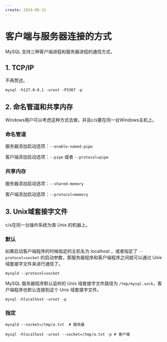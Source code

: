 ```yaml
---
create: 2024-08-31
---
```

# 客户端与服务器连接的方式

MySQL 支持三种客户端进程和服务器进程的通信方式。

## 1. TCP/IP

不再赘述。

```shell
mysql -h127.0.0.1 -uroot -P3307 -p
```

## 2. 命名管道和共享内存

Windows用户可以考虑这种方式去做，并且c/s要在同一台Windows主机上。

### 命名管道

服务器添加启动选项：`--enable-named-pipe`

客户端添加启动选项：`--pipe` 或者 `--protocol=pipe`

### 共享内存

服务器添加启动选项：`--shared-memory`

客户端添加启动选项：`--protocol=memory`

## 3. Unix域套接字文件

c/s在同一台操作系统为类 Unix 的机器上。

### 默认

如果启动客户端程序的时候指定的主机名为 localhost ，或者指定了 `--protocol=socket` 的启动参数，那服务器程序和客户端程序之间就可以通过 Unix 域套接字文件来进行通信了。

```shell
mysqld --protocol=socket
```

MySQL 服务器程序默认监听的 Unix 域套接字文件路径为 `/tmp/mysql.sock`，客户端程序也默认连接到这个 Unix 域套接字文件。

```shell
mysql -hlocalhost -uroot -p
```

### 指定

```shell
mysqld --socket=/tmp/a.txt	# 服务器

mysql -hlocalhost -uroot --socket=/tmp/a.txt -p	# 客户端
```

